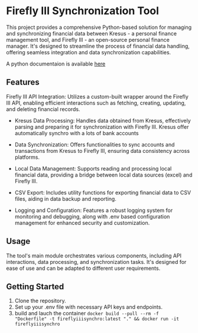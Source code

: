 # Firefly III Synchronization Tool

This project provides a comprehensive Python-based solution for managing and synchronizing financial data between Kresus - a personal finance management tool, and Firefly III - an open-source personal finance manager. It's designed to streamline the process of financial data handling, offering seamless integration and data synchronization capabilities.

A python documentaion is available [here](https://alanjumeaucourt.github.io/firefly-iii-synchro/)

## Features

Firefly III API Integration: Utilizes a custom-built wrapper around the Firefly III API, enabling efficient interactions such as fetching, creating, updating, and deleting financial records.

- Kresus Data Processing: Handles data obtained from Kresus, effectively parsing and preparing it for synchronization with Firefly III.
  Kresus offer automatically synchro with a lots of bank accounts

- Data Synchronization: Offers functionalities to sync accounts and transactions from Kresus to Firefly III, ensuring data consistency across platforms.

- Local Data Management: Supports reading and processing local financial data, providing a bridge between local data sources (excel) and Firefly III.

- CSV Export: Includes utility functions for exporting financial data to CSV files, aiding in data backup and reporting.

- Logging and Configuration: Features a robust logging system for monitoring and debugging, along with .env based configuration management for enhanced security and customization.

## Usage

The tool's main module orchestrates various components, including API interactions, data processing, and synchronization tasks. It's designed for ease of use and can be adapted to different user requirements.

## Getting Started

1. Clone the repository.
1. Set up your .env file with necessary API keys and endpoints.
1. build and lauch the container `docker build --pull --rm -f "Dockerfile" -t fireflyiiisynchro:latest "." && docker run -it fireflyiiisynchro`
